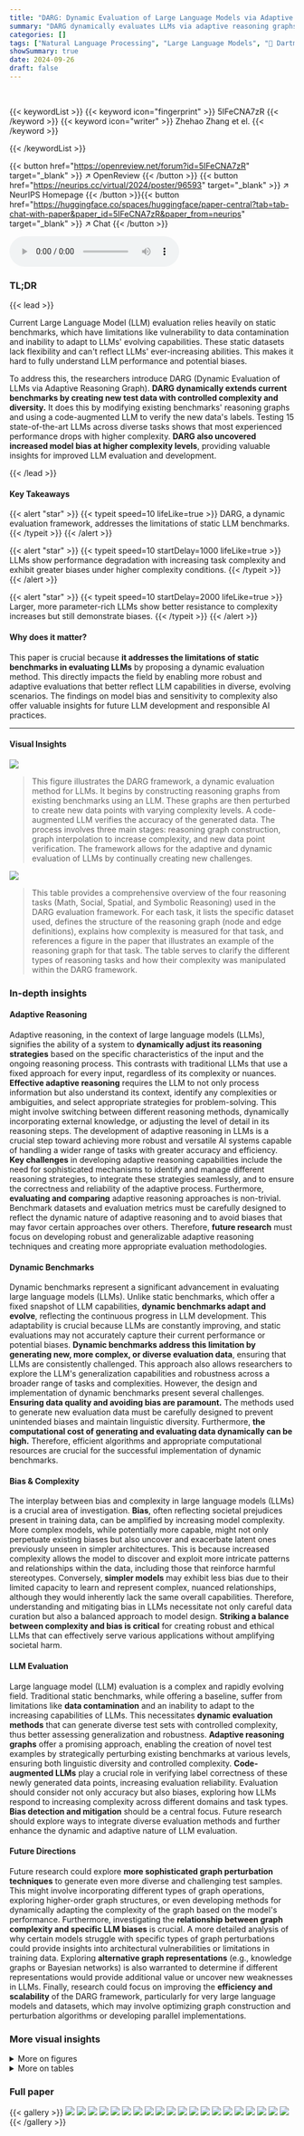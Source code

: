 ```yaml
---
title: "DARG: Dynamic Evaluation of Large Language Models via Adaptive Reasoning Graph"
summary: "DARG dynamically evaluates LLMs via adaptive reasoning graphs, revealing performance drops with increased complexity and exposing model biases."
categories: []
tags: ["Natural Language Processing", "Large Language Models", "🏢 Dartmouth College",]
showSummary: true
date: 2024-09-26
draft: false
---
```


<br>

{{< keywordList >}}
{{< keyword icon="fingerprint" >}} 5IFeCNA7zR {{< /keyword >}}
{{< keyword icon="writer" >}} Zhehao Zhang et el. {{< /keyword >}}
 
{{< /keywordList >}}

{{< button href="https://openreview.net/forum?id=5IFeCNA7zR" target="_blank" >}}
↗ OpenReview
{{< /button >}}
{{< button href="https://neurips.cc/virtual/2024/poster/96593" target="_blank" >}}
↗ NeurIPS Homepage
{{< /button >}}{{< button href="https://huggingface.co/spaces/huggingface/paper-central?tab=tab-chat-with-paper&paper_id=5IFeCNA7zR&paper_from=neurips" target="_blank" >}}
↗ Chat
{{< /button >}}



<audio controls>
    <source src="https://ai-paper-reviewer.com/5IFeCNA7zR/podcast.wav" type="audio/wav">
    Your browser does not support the audio element.
</audio>


### TL;DR


{{< lead >}}

Current Large Language Model (LLM) evaluation relies heavily on static benchmarks, which have limitations like vulnerability to data contamination and inability to adapt to LLMs' evolving capabilities.  These static datasets lack flexibility and can't reflect LLMs' ever-increasing abilities.  This makes it hard to fully understand LLM performance and potential biases.



To address this, the researchers introduce DARG (Dynamic Evaluation of LLMs via Adaptive Reasoning Graph).  **DARG dynamically extends current benchmarks by creating new test data with controlled complexity and diversity.** It does this by modifying existing benchmarks' reasoning graphs and using a code-augmented LLM to verify the new data's labels.  Testing 15 state-of-the-art LLMs across diverse tasks shows that most experienced performance drops with higher complexity.  **DARG also uncovered increased model bias at higher complexity levels**, providing valuable insights for improved LLM evaluation and development.

{{< /lead >}}


#### Key Takeaways

{{< alert "star" >}}
{{< typeit speed=10 lifeLike=true >}} DARG, a dynamic evaluation framework, addresses the limitations of static LLM benchmarks. {{< /typeit >}}
{{< /alert >}}

{{< alert "star" >}}
{{< typeit speed=10 startDelay=1000 lifeLike=true >}} LLMs show performance degradation with increasing task complexity and exhibit greater biases under higher complexity conditions. {{< /typeit >}}
{{< /alert >}}

{{< alert "star" >}}
{{< typeit speed=10 startDelay=2000 lifeLike=true >}} Larger, more parameter-rich LLMs show better resistance to complexity increases but still demonstrate biases. {{< /typeit >}}
{{< /alert >}}

#### Why does it matter?
This paper is crucial because **it addresses the limitations of static benchmarks in evaluating LLMs** by proposing a dynamic evaluation method.  This directly impacts the field by enabling more robust and adaptive evaluations that better reflect LLM capabilities in diverse, evolving scenarios.  The findings on model bias and sensitivity to complexity also offer valuable insights for future LLM development and responsible AI practices.

------
#### Visual Insights



![](https://ai-paper-reviewer.com/5IFeCNA7zR/figures_1_1.jpg)

> This figure illustrates the DARG framework, a dynamic evaluation method for LLMs.  It begins by constructing reasoning graphs from existing benchmarks using an LLM. These graphs are then perturbed to create new data points with varying complexity levels. A code-augmented LLM verifies the accuracy of the generated data. The process involves three main stages: reasoning graph construction, graph interpolation to increase complexity, and new data point verification.  The framework allows for the adaptive and dynamic evaluation of LLMs by continually creating new challenges.





![](https://ai-paper-reviewer.com/5IFeCNA7zR/tables_2_1.jpg)

> This table provides a comprehensive overview of the four reasoning tasks (Math, Social, Spatial, and Symbolic Reasoning) used in the DARG evaluation framework.  For each task, it lists the specific dataset used, defines the structure of the reasoning graph (node and edge definitions), explains how complexity is measured for that task, and references a figure in the paper that illustrates an example of the reasoning graph for that task.  The table serves to clarify the different types of reasoning tasks and how their complexity was manipulated within the DARG framework.





### In-depth insights


#### Adaptive Reasoning
Adaptive reasoning, in the context of large language models (LLMs), signifies the ability of a system to **dynamically adjust its reasoning strategies** based on the specific characteristics of the input and the ongoing reasoning process. This contrasts with traditional LLMs that use a fixed approach for every input, regardless of its complexity or nuances.  **Effective adaptive reasoning** requires the LLM to not only process information but also understand its context, identify any complexities or ambiguities, and select appropriate strategies for problem-solving. This might involve switching between different reasoning methods, dynamically incorporating external knowledge, or adjusting the level of detail in its reasoning steps. The development of adaptive reasoning in LLMs is a crucial step toward achieving more robust and versatile AI systems capable of handling a wider range of tasks with greater accuracy and efficiency.  **Key challenges** in developing adaptive reasoning capabilities include the need for sophisticated mechanisms to identify and manage different reasoning strategies, to integrate these strategies seamlessly, and to ensure the correctness and reliability of the adaptive process.  Furthermore, **evaluating and comparing** adaptive reasoning approaches is non-trivial.  Benchmark datasets and evaluation metrics must be carefully designed to reflect the dynamic nature of adaptive reasoning and to avoid biases that may favor certain approaches over others.  Therefore, **future research** must focus on developing robust and generalizable adaptive reasoning techniques and creating more appropriate evaluation methodologies.

#### Dynamic Benchmarks
Dynamic benchmarks represent a significant advancement in evaluating large language models (LLMs).  Unlike static benchmarks, which offer a fixed snapshot of LLM capabilities, **dynamic benchmarks adapt and evolve**, reflecting the continuous progress in LLM development. This adaptability is crucial because LLMs are constantly improving, and static evaluations may not accurately capture their current performance or potential biases.  **Dynamic benchmarks address this limitation by generating new, more complex, or diverse evaluation data**, ensuring that LLMs are consistently challenged.  This approach also allows researchers to explore the LLM's generalization capabilities and robustness across a broader range of tasks and complexities.  However, the design and implementation of dynamic benchmarks present several challenges.  **Ensuring data quality and avoiding bias are paramount.**  The methods used to generate new evaluation data must be carefully designed to prevent unintended biases and maintain linguistic diversity.  Furthermore, **the computational cost of generating and evaluating data dynamically can be high.**  Therefore, efficient algorithms and appropriate computational resources are crucial for the successful implementation of dynamic benchmarks.

#### Bias & Complexity
The interplay between bias and complexity in large language models (LLMs) is a crucial area of investigation.  **Bias**, often reflecting societal prejudices present in training data, can be amplified by increasing model complexity. More complex models, while potentially more capable, might not only perpetuate existing biases but also uncover and exacerbate latent ones previously unseen in simpler architectures.  This is because increased complexity allows the model to discover and exploit more intricate patterns and relationships within the data, including those that reinforce harmful stereotypes.  Conversely, **simpler models** may exhibit less bias due to their limited capacity to learn and represent complex, nuanced relationships, although they would inherently lack the same overall capabilities.  Therefore, understanding and mitigating bias in LLMs necessitate not only careful data curation but also a balanced approach to model design.  **Striking a balance between complexity and bias is critical** for creating robust and ethical LLMs that can effectively serve various applications without amplifying societal harm.

#### LLM Evaluation
Large language model (LLM) evaluation is a complex and rapidly evolving field.  Traditional static benchmarks, while offering a baseline, suffer from limitations like **data contamination** and an inability to adapt to the increasing capabilities of LLMs.  This necessitates **dynamic evaluation methods** that can generate diverse test sets with controlled complexity, thus better assessing generalization and robustness.  **Adaptive reasoning graphs** offer a promising approach, enabling the creation of novel test examples by strategically perturbing existing benchmarks at various levels, ensuring both linguistic diversity and controlled complexity.  **Code-augmented LLMs** play a crucial role in verifying label correctness of these newly generated data points, increasing evaluation reliability.  Evaluation should consider not only accuracy but also biases, exploring how LLMs respond to increasing complexity across different domains and task types.  **Bias detection and mitigation** should be a central focus.   Future research should explore ways to integrate diverse evaluation methods and further enhance the dynamic and adaptive nature of LLM evaluation.

#### Future Directions
Future research could explore **more sophisticated graph perturbation techniques** to generate even more diverse and challenging test samples.  This might involve incorporating different types of graph operations, exploring higher-order graph structures, or even developing methods for dynamically adapting the complexity of the graph based on the model's performance.  Furthermore, investigating the **relationship between graph complexity and specific LLM biases** is crucial.  A more detailed analysis of why certain models struggle with specific types of graph perturbations could provide insights into architectural vulnerabilities or limitations in training data.  Exploring **alternative graph representations** (e.g., knowledge graphs or Bayesian networks) is also warranted to determine if different representations would provide additional value or uncover new weaknesses in LLMs.  Finally, research could focus on improving the **efficiency and scalability** of the DARG framework, particularly for very large language models and datasets, which may involve optimizing graph construction and perturbation algorithms or developing parallel implementations.


### More visual insights

<details>
<summary>More on figures
</summary>


![](https://ai-paper-reviewer.com/5IFeCNA7zR/figures_4_1.jpg)

> This figure displays the performance of fifteen different Large Language Models (LLMs) on the GSM8K benchmark dataset as the complexity of the reasoning graph increases along three dimensions: numerical complexity, graph width, and graph depth. Each dimension's complexity is increased incrementally, showing how the accuracy of each LLM changes as the complexity of the tasks increases. This illustrates the impact of increasing task complexity on the models’ performance.


![](https://ai-paper-reviewer.com/5IFeCNA7zR/figures_5_1.jpg)

> This figure shows how the accuracy of 15 different Large Language Models (LLMs) changes as the complexity of the GSM8K benchmark dataset increases.  The complexity is increased along three dimensions: numerical complexity (increased difficulty of the calculations), width (more parallel reasoning steps required), and depth (more sequential steps).  The graph demonstrates that in nearly all cases, accuracy decreases as the complexity increases across all three dimensions. The extent of the accuracy drop varies across different LLMs, highlighting the varying robustness of different models to increased complexity.


![](https://ai-paper-reviewer.com/5IFeCNA7zR/figures_6_1.jpg)

> This figure displays the performance of various LLMs on the Bias Benchmark for QA (BBQ) dataset as the number of attribute pairs increases, using Chain-of-Thought (CoT) prompting and the DARG framework.  The results demonstrate a consistent decrease in overall accuracy and an increase in bias scores across all models as complexity grows.  LLMs with higher overall avoidance rates (indicating a tendency to avoid answering when unsure) also show higher oversensitivity to content involving protected groups.


![](https://ai-paper-reviewer.com/5IFeCNA7zR/figures_6_2.jpg)

> This figure displays the performance changes of fifteen different Large Language Models (LLMs) on the GSM8K benchmark dataset as the complexity of the reasoning graph increases along three dimensions: numerical complexity, graph depth, and graph width.  Each bar represents the accuracy of a specific LLM on the GSM8K dataset under a specific complexity level.  The x-axis shows the increase in complexity level, while the y-axis shows the accuracy. The figure allows for a comparison of how different LLMs handle increasing complexity and the relative impact of each complexity dimension on model performance.


![](https://ai-paper-reviewer.com/5IFeCNA7zR/figures_7_1.jpg)

> This figure shows the performance change of 15 different Large Language Models (LLMs) on the GSM8K benchmark dataset as the complexity of the reasoning graph increases.  The complexity is increased along three dimensions: numerical complexity, width increase, and depth increase.  The graph illustrates how the accuracy of each LLM changes as the complexity increases for each of the three dimensions. It helps to visualize the impact of increased complexity on the performance of various LLMs and allows for a comparison of their robustness to increasing complexity.


![](https://ai-paper-reviewer.com/5IFeCNA7zR/figures_7_2.jpg)

> This figure displays the performance changes of fifteen Large Language Models (LLMs) on the GSM8K benchmark dataset as the complexity of the reasoning graph increases across three dimensions: numerical complexity, graph width, and graph depth.  Each bar represents an LLM's accuracy on the task. The x-axis shows the level of complexity increase (e.g., 'Original', '+2', '+4' etc. indicating an increase in the complexity parameter).  The y-axis shows the accuracy scores. The figure demonstrates how the performance of different LLMs varies with respect to increased complexity levels across different dimensions, highlighting LLMs' robustness to the growing complexity of reasoning tasks.


![](https://ai-paper-reviewer.com/5IFeCNA7zR/figures_17_1.jpg)

> This figure displays the performance of fifteen different Large Language Models (LLMs) on the GSM8K benchmark dataset as the complexity of the reasoning graph increases.  The complexity is manipulated along three different dimensions: numerical complexity, graph depth, and graph width.  Each dimension is varied incrementally, allowing observation of how LLM performance changes as complexity rises.  The x-axis represents the increased complexity level for each dimension, and the y-axis shows the accuracy of the LLMs. The figure allows for a comparison of the performance of various LLMs across different complexity levels and dimensions, helping to understand the models' robustness and limitations under different types of reasoning challenges.


![](https://ai-paper-reviewer.com/5IFeCNA7zR/figures_18_1.jpg)

> This figure displays the performance of fifteen different large language models (LLMs) on the GSM8K benchmark dataset as the complexity of the reasoning graphs increases across three dimensions: numerical complexity, graph depth, and graph width. Each dimension's complexity is incrementally increased, allowing for observation of how the LLMs' accuracy changes. The graph provides insights into the robustness and limitations of various LLMs when confronted with increasingly complex reasoning tasks. It helps understand how different models perform in relation to the increasing complexity, shedding light on model capabilities and potential biases.


![](https://ai-paper-reviewer.com/5IFeCNA7zR/figures_19_1.jpg)

> This figure shows the performance of several LLMs on the BBQ dataset under different complexity levels.  The x-axis represents the number of attribute pairs increased when applying the DARG method. The y-axis displays the overall accuracy, bias scores, and overall avoidance rates for both ambiguous and unambiguous contexts. The results indicate that most models show decreasing accuracy and increasing bias scores as complexity increases.  GPT-4 Turbo and Gemini-1.5-Pro exhibit a higher avoidance rate, suggesting potential oversensitivity to content involving protected groups.


![](https://ai-paper-reviewer.com/5IFeCNA7zR/figures_22_1.jpg)

> This figure illustrates the DARG framework's workflow. It starts by constructing reasoning graphs from existing benchmark data using an LLM. These graphs are then perturbed to increase complexity (depth, width, numerical complexity) and transformed back into text format. A code-augmented LLM verifies the label correctness of the new data points, ensuring the accuracy of the newly generated, more complex data.


![](https://ai-paper-reviewer.com/5IFeCNA7zR/figures_22_2.jpg)

> This figure shows the performance change of 15 different LLMs on the GSM8K benchmark as the complexity of the reasoning graph increases.  The complexity is increased along three dimensions: numerical complexity, graph depth, and graph width.  Each bar in the chart represents the accuracy of a given LLM on the GSM8K dataset at a specific complexity level.  The figure demonstrates that, as complexity increases along any of these dimensions, almost all of the evaluated LLMs experience a performance decrease. This suggests that the current performance of LLMs on static benchmarks may not accurately reflect their capabilities in complex reasoning tasks.


![](https://ai-paper-reviewer.com/5IFeCNA7zR/figures_22_3.jpg)

> This figure shows the performance change of fifteen large language models (LLMs) on the GSM8K benchmark dataset as the complexity of the reasoning graphs increases across three dimensions: numerical complexity, graph depth, and graph width.  Each bar represents the accuracy of a specific LLM on the GSM8K dataset for a given complexity level.  The x-axis represents the increase in complexity level for each dimension, while the y-axis represents the accuracy.  The figure helps to visualize how the performance of different LLMs varies with increasing complexity in different aspects of reasoning.


![](https://ai-paper-reviewer.com/5IFeCNA7zR/figures_24_1.jpg)

> This figure presents the performance changes of fifteen large language models (LLMs) on the GSM8K dataset as the complexity of the reasoning graph increases along three dimensions: numerical complexity, graph width, and graph depth.  Each dimension represents a different way of increasing the difficulty of the problem. The x-axis represents the level of complexity increase for each dimension, and the y-axis represents the accuracy of the LLMs.  The figure helps to illustrate how increases in complexity, across various dimensions, affect the performance of different LLMs, revealing varying degrees of robustness.


![](https://ai-paper-reviewer.com/5IFeCNA7zR/figures_24_2.jpg)

> This figure shows how the performance of 15 different large language models (LLMs) changes on the GSM8K benchmark dataset as the complexity of the reasoning graph increases along three different dimensions: numerical complexity, graph depth, and graph width.  Each dimension's complexity is increased incrementally, showing the performance drop in each LLM as the task becomes more challenging. The figure provides insights into the robustness and limitations of various LLMs when faced with increasingly complex reasoning tasks.


![](https://ai-paper-reviewer.com/5IFeCNA7zR/figures_25_1.jpg)

> This figure illustrates the DARG framework's three main stages.  First, it shows how an LLM constructs internal reasoning graphs for benchmark data points, using rule-based methods to ensure label consistency. Second, it details how these graphs are manipulated through fine-grained interpolation to introduce controlled complexity variations. Finally, it explains how the modified graphs are converted back into a usable format and then verified using a code-augmented LLM agent to guarantee label accuracy.


![](https://ai-paper-reviewer.com/5IFeCNA7zR/figures_25_2.jpg)

> This figure illustrates the DARG framework's three main steps. First, it uses an LLM to generate internal reasoning graphs for the benchmark's data points.  Second, it perturbs these graphs to introduce controlled complexity variations. Finally, it uses a code-augmented LLM to validate the labels of the newly generated data points. This process dynamically extends the benchmark dataset with varied complexities while maintaining linguistic diversity.


![](https://ai-paper-reviewer.com/5IFeCNA7zR/figures_26_1.jpg)

> This figure presents a schematic overview of the DARG framework, illustrating its three main stages: reasoning graph construction, graph interpolation, and new data point verification.  In the first stage, an LLM constructs an internal reasoning graph, which is checked for label consistency via rule-based verification. The second stage involves augmenting the benchmarks through graph interpolation, modifying the graph's structure to control complexity. The third stage decodes the modified graph back to the original format and uses a code-augmented LLM agent to verify its correctness. Each stage is visually represented, detailing the input, processing steps, and output.


</details>




<details>
<summary>More on tables
</summary>


![](https://ai-paper-reviewer.com/5IFeCNA7zR/tables_17_1.jpg)
> This table presents the overall accuracy of 15 Large Language Models (LLMs) on the GSM8K benchmark when using Chain-of-Thought (CoT) prompting.  The accuracy is measured across three different complexity dimensions manipulated by the DARG framework: numerical complexity, graph depth, and graph width.  Each complexity dimension has four levels, starting from the original complexity of the dataset.  The table shows how the accuracy of each LLM changes across these complexity levels for each of the dimensions.  For full results including the detailed breakdown of accuracy changes across each complexity level, it refers the reader to Figures 3, 4 and 5.

![](https://ai-paper-reviewer.com/5IFeCNA7zR/tables_19_1.jpg)
> This table presents the overall accuracy scores achieved by 15 different Large Language Models (LLMs) on the GSM8K benchmark when evaluated using Chain-of-Thought (CoT) prompting.  The models' performance is assessed under three different complexity dimensions manipulated by the DARG framework: numerical complexity, graph depth, and graph width. Each dimension is tested at four levels, including the original complexity and three increased complexity levels (+2, +4, +8 for numerical complexity, and +1, +2, +3, +4 for graph width and depth).  The full results for each of the three complexity dimensions are shown in Figures 3, 4, and 5 of the paper.

![](https://ai-paper-reviewer.com/5IFeCNA7zR/tables_20_1.jpg)
> This table shows the accuracy of 15 different Large Language Models (LLMs) on the GSM8K benchmark when using Chain-of-Thought (CoT) prompting.  The accuracy is measured across three different complexity dimensions manipulated by the DARG framework: numerical complexity, graph depth, and graph width. Each dimension has four levels of increasing complexity. The full results for each LLM and complexity level can be found in Figures 3, 4, and 5 of the paper.

![](https://ai-paper-reviewer.com/5IFeCNA7zR/tables_21_1.jpg)
> This table shows the accuracy of 15 different large language models (LLMs) on the GSM8K benchmark when evaluated using Chain-of-Thought (CoT) prompting and the DARG method.  DARG introduces controlled complexity variations in three dimensions: numerical complexity, graph depth, and graph width. The table presents the accuracy of each LLM on the original GSM8K dataset and at different complexity levels for each dimension.  Full results (including CIARR and error breakdowns) are shown in Figures 3, 4, and 5 of the paper.

![](https://ai-paper-reviewer.com/5IFeCNA7zR/tables_23_1.jpg)
> This table shows the accuracy of 15 different large language models (LLMs) on the GSM8K dataset when using Chain-of-Thought (CoT) prompting.  The models are evaluated under three different complexity dimensions modified by the DARG framework. The table presents the accuracy for the original GSM8K dataset and three levels of increased complexity for each dimension.  More detailed results for each LLM and complexity level can be found in Figures 3, 4, and 5 of the paper.

![](https://ai-paper-reviewer.com/5IFeCNA7zR/tables_23_2.jpg)
> This table presents the success rates achieved by four different language models in the task of extracting reasoning graphs from a dataset.  The models are GPT-4-Turbo, LLaMA 3.1-8B, LLaMA 3.1-70B, and LLaMA 3.1-405B.  The success rate represents the proportion of times the model successfully extracted a reasoning graph.  The table shows that GPT-4-Turbo has a high success rate (0.91), while the smaller LLaMA model (LLaMA 3.1-8B) has a success rate of 0. The larger LLaMA models have moderate success rates (0.83 and 0.85).

![](https://ai-paper-reviewer.com/5IFeCNA7zR/tables_26_1.jpg)
> This table presents the success rates of graph-to-text decoding for four different language models.  The models are evaluated under two conditions: a single run, and a maximum of 5 iterative refinement steps. The table shows that the success rate increases significantly with the iterative refinement. GPT-4-Turbo shows the best results, while LLaMA 3.1-8B struggles to produce any successful decodings.

</details>




### Full paper

{{< gallery >}}
<img src="https://ai-paper-reviewer.com/5IFeCNA7zR/1.png" class="grid-w50 md:grid-w33 xl:grid-w25" />
<img src="https://ai-paper-reviewer.com/5IFeCNA7zR/2.png" class="grid-w50 md:grid-w33 xl:grid-w25" />
<img src="https://ai-paper-reviewer.com/5IFeCNA7zR/3.png" class="grid-w50 md:grid-w33 xl:grid-w25" />
<img src="https://ai-paper-reviewer.com/5IFeCNA7zR/4.png" class="grid-w50 md:grid-w33 xl:grid-w25" />
<img src="https://ai-paper-reviewer.com/5IFeCNA7zR/5.png" class="grid-w50 md:grid-w33 xl:grid-w25" />
<img src="https://ai-paper-reviewer.com/5IFeCNA7zR/6.png" class="grid-w50 md:grid-w33 xl:grid-w25" />
<img src="https://ai-paper-reviewer.com/5IFeCNA7zR/7.png" class="grid-w50 md:grid-w33 xl:grid-w25" />
<img src="https://ai-paper-reviewer.com/5IFeCNA7zR/8.png" class="grid-w50 md:grid-w33 xl:grid-w25" />
<img src="https://ai-paper-reviewer.com/5IFeCNA7zR/9.png" class="grid-w50 md:grid-w33 xl:grid-w25" />
<img src="https://ai-paper-reviewer.com/5IFeCNA7zR/10.png" class="grid-w50 md:grid-w33 xl:grid-w25" />
<img src="https://ai-paper-reviewer.com/5IFeCNA7zR/11.png" class="grid-w50 md:grid-w33 xl:grid-w25" />
<img src="https://ai-paper-reviewer.com/5IFeCNA7zR/12.png" class="grid-w50 md:grid-w33 xl:grid-w25" />
<img src="https://ai-paper-reviewer.com/5IFeCNA7zR/13.png" class="grid-w50 md:grid-w33 xl:grid-w25" />
<img src="https://ai-paper-reviewer.com/5IFeCNA7zR/14.png" class="grid-w50 md:grid-w33 xl:grid-w25" />
<img src="https://ai-paper-reviewer.com/5IFeCNA7zR/15.png" class="grid-w50 md:grid-w33 xl:grid-w25" />
<img src="https://ai-paper-reviewer.com/5IFeCNA7zR/16.png" class="grid-w50 md:grid-w33 xl:grid-w25" />
<img src="https://ai-paper-reviewer.com/5IFeCNA7zR/17.png" class="grid-w50 md:grid-w33 xl:grid-w25" />
<img src="https://ai-paper-reviewer.com/5IFeCNA7zR/18.png" class="grid-w50 md:grid-w33 xl:grid-w25" />
<img src="https://ai-paper-reviewer.com/5IFeCNA7zR/19.png" class="grid-w50 md:grid-w33 xl:grid-w25" />
<img src="https://ai-paper-reviewer.com/5IFeCNA7zR/20.png" class="grid-w50 md:grid-w33 xl:grid-w25" />
{{< /gallery >}}